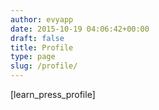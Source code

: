 ```yaml
---
author: evyapp
date: 2015-10-19 04:06:42+00:00
draft: false
title: Profile
type: page
slug: /profile/
---
```


[learn_press_profile]
